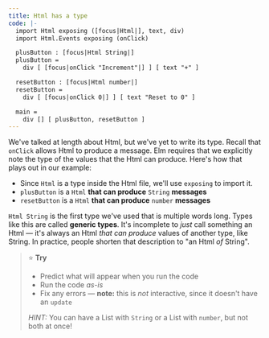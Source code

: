 ```yaml
---
title: Html has a type
code: |-
  import Html exposing ([focus|Html|], text, div)
  import Html.Events exposing (onClick)

  plusButton : [focus|Html String|]
  plusButton =
    div [ [focus|onClick "Increment"|] ] [ text "+" ]

  resetButton : [focus|Html number|]
  resetButton =
    div [ [focus|onClick 0|] ] [ text "Reset to 0" ]

  main =
    div [] [ plusButton, resetButton ]
---
```

We've talked at length about Html, but we've yet to write its type.
Recall that `onClick` allows Html to produce a message.
Elm requires that we explicitly note the type of the values that the Html can produce.
Here's how that plays out in our example:

* Since `Html` is a type inside the Html file, we'll use `exposing` to import it.
* `plusButton` is a `Html` **that can produce** `String` **messages**
* `resetButton` is a `Html` **that can produce** `number` **messages**

`Html String` is the first type we've used that is multiple words long.
Types like this are called **generic types**.
It's incomplete to _just_ call something an Html —
it's always an Html _that can produce_ values of another type, like String.
In practice, people shorten that description to "an Html _of_ String".

> ⭐️ **Try**
>
> * Predict what will appear when you run the code
> * Run the code _as-is_
> * Fix any errors — **note:** this is _not_ interactive, since it doesn't have an `update`
>
> _HINT:_ You can have a List with `String` or a List with `number`, but not both at once!
